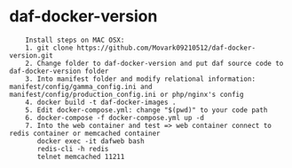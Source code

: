 # daf-docker-version
        Install steps on MAC OSX:
        1. git clone https://github.com/Movark09210512/daf-docker-version.git
        2. Change folder to daf-docker-version and put daf source code to daf-docker-version folder
        3. Into manifest folder and modify relational information: manifest/config/gamma_config.ini and manifest/config/production_config.ini or php/nginx's config
        4. docker build -t daf-docker-images .
        5. Edit docker-compose.yml: change "$(pwd)" to your code path
        6. docker-compose -f docker-compose.yml up -d
        7. Into the web container and test => web container connect to redis container or memcached container
           docker exec -it dafweb bash
           redis-cli -h redis
           telnet memcached 11211
